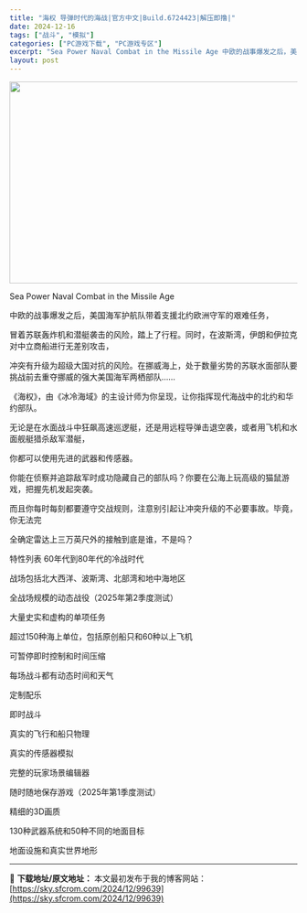 ```yaml
---
title: "海权 导弹时代的海战|官方中文|Build.6724423|解压即撸|"
date: 2024-12-16
tags: ["战斗", "模拟"]
categories: ["PC游戏下载", "PC游戏专区"]
excerpt: "Sea Power Naval Combat in the Missile Age 中欧的战事爆发之后，美国海军护航队带着支援北约欧洲守军的艰难任务， 冒着苏联轰炸机和潜艇袭击的风险，踏上了行程。同时，在波斯湾，伊朗和伊拉克对中立商船进行无差别攻击， 冲突有升级为超级大国对抗的风险。在挪威海上，处于&hellip;"
layout: post
---
```


<img class="aligncenter size-full wp-image-99634" src="https://sky.sfcrom.com/wp-content/uploads/2024/12/2024121609313668.webp" alt="" width="616" height="353" />

Sea Power Naval Combat in the Missile Age

中欧的战事爆发之后，美国海军护航队带着支援北约欧洲守军的艰难任务，

冒着苏联轰炸机和潜艇袭击的风险，踏上了行程。同时，在波斯湾，伊朗和伊拉克对中立商船进行无差别攻击，

冲突有升级为超级大国对抗的风险。在挪威海上，处于数量劣势的苏联水面部队要挑战前去重夺挪威的强大美国海军两栖部队……

《海权》，由《冰冷海域》的主设计师为你呈现，让你指挥现代海战中的北约和华约部队。

无论是在水面战斗中狂飙高速巡逻艇，还是用远程导弹击退空袭，或者用飞机和水面舰艇猎杀敌军潜艇，

你都可以使用先进的武器和传感器。

你能在侦察并追踪敌军时成功隐藏自己的部队吗？你要在公海上玩高级的猫鼠游戏，把握先机发起突袭。

而且你每时每刻都要遵守交战规则，注意别引起让冲突升级的不必要事故。毕竟，你无法完

全确定雷达上三万英尺外的接触到底是谁，不是吗？

特性列表
60年代到80年代的冷战时代

战场包括北大西洋、波斯湾、北部湾和地中海地区

全战场规模的动态战役（2025年第2季度测试）

大量史实和虚构的单项任务

超过150种海上单位，包括原创船只和60种以上飞机

可暂停即时控制和时间压缩

每场战斗都有动态时间和天气

定制配乐

即时战斗

真实的飞行和船只物理

真实的传感器模拟

完整的玩家场景编辑器

随时随地保存游戏（2025年第1季度测试）

精细的3D画质

130种武器系统和50种不同的地面目标

地面设施和真实世界地形

---
📖 **下载地址/原文地址：** 本文最初发布于我的博客网站：[https://sky.sfcrom.com/2024/12/99639](https://sky.sfcrom.com/2024/12/99639)
